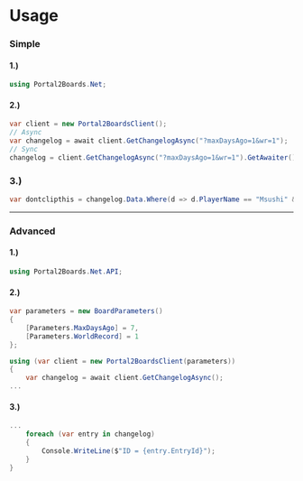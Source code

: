 # Usage

### Simple

#### 1.)
```cs
using Portal2Boards.Net;
```

#### 2.)
```cs
var client = new Portal2BoardsClient();
// Async
var changelog = await client.GetChangelogAsync("?maxDaysAgo=1&wr=1");
// Sync
changelog = client.GetChangelogAsync("?maxDaysAgo=1&wr=1").GetAwaiter().GetResult();
```

### 3.)
```cs
var dontclipthis = changelog.Data.Where(d => d.PlayerName == "Msushi" && d.PostRank == 2);
```

---
### Advanced

#### 1.)
```cs
using Portal2Boards.Net.API;
```

#### 2.)
```cs
var parameters = new BoardParameters()
{
    [Parameters.MaxDaysAgo] = 7,
    [Parameters.WorldRecord] = 1
};

using (var client = new Portal2BoardsClient(parameters))
{
    var changelog = await client.GetChangelogAsync();
...
```

#### 3.)
```cs
...
    foreach (var entry in changelog)
    {
        Console.WriteLine($"ID = {entry.EntryId}");
    }
}
```